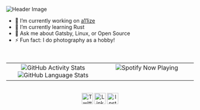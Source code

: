 ![Header Image](https://github.com/jhthenerd/jhthenerd/raw/master/header.png)

- 🔭 I’m currently working on [a11ize](https://github.com/TakingITGlobal/a11ize)
- 🌱 I’m currently learning Rust
- 💬 Ask me about Gatsby, Linux, or Open Source
- ⚡ Fun fact: I do photography as a hobby!

<br/>  

<table>
  <tr>
    <td valign="top" width="50%">
      <div align="center">
        <img src="https://github-readme-stats.vercel.app/api?username=jhthenerd&show_icons=true" alt="GitHub Activity Stats" />
        <img src="https://github-readme-stats.vercel.app/api/top-langs/?username=jhthenerd" alt="GitHub Language Stats" />
      </div>
    </td>
    <td valign="top" width="50%">
      <div align="center">
        <img src="https://spotify-github-profile.vercel.app/api/view?uid=jhthenerd&cover_image=true" alt="Spotify Now Playing" />
      </div>
    </td>
  </tr>
</table> 

<br/>

<div align="center">
  <a href="https://twitter.com/jhthenerd" target="blank"><img align="center" src="https://cdn.jsdelivr.net/npm/simple-icons@3.0.1/icons/twitter.svg" alt="Twitter" height="30" width="30" /></a>
  <a href="https://linkedin.com/in/jasonhuang03" target="blank"><img align="center" src="https://cdn.jsdelivr.net/npm/simple-icons@3.0.1/icons/linkedin.svg" alt="Linkedin" height="30" width="30" /></a>
  <a href="https://instagram.com/the.real.json" target="blank"><img align="center" src="https://cdn.jsdelivr.net/npm/simple-icons@3.0.1/icons/instagram.svg" alt="Instagram" height="30" width="30" /></a>
</div>

<!--
**jhthenerd/jhthenerd** is a ✨ _special_ ✨ repository because its `README.md` (this file) appears on your GitHub profile.

Here are some ideas to get you started:

- 🔭 I’m currently working on ...
- 🌱 I’m currently learning ...
- 👯 I’m looking to collaborate on ...
- 🤔 I’m looking for help with ...
- 💬 Ask me about ...
- 📫 How to reach me: ...
- 😄 Pronouns: ...
- ⚡ Fun fact: ...
-->
